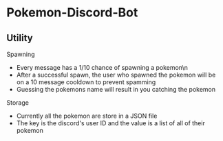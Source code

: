 # Pokemon-Discord-Bot
## Utility
Spawning
- Every message has a 1/10 chance of spawning a pokemon\n
- After a successful spawn, the user who spawned the pokemon will be on a 10 message cooldown to prevent spamming
- Guessing the pokemons name will result in you catching the pokemon
        
Storage
- Currently all the pokemon are store in a JSON file
- The key is the discord's user ID and the value is a list of all of their pokemon

